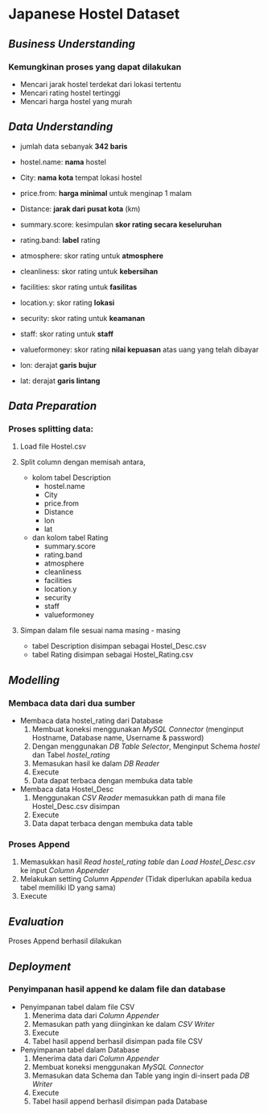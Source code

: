 # **Japanese Hostel Dataset**

## _Business Understanding_

### Kemungkinan proses yang dapat dilakukan

- Mencari jarak hostel terdekat dari lokasi tertentu
- Mencari rating hostel tertinggi
- Mencari harga hostel yang murah

## _Data Understanding_

- jumlah data sebanyak **342 baris**

- hostel.name: **nama** hostel
- City: **nama kota** tempat lokasi hostel
- price.from: **harga minimal** untuk menginap 1 malam
- Distance: **jarak dari pusat kota** (km)
- summary.score: kesimpulan **skor rating secara keseluruhan**
- rating.band: **label** rating
- atmosphere: skor rating untuk **atmosphere**
- cleanliness: skor rating untuk **kebersihan**
- facilities: skor rating untuk **fasilitas**
- location.y: skor rating **lokasi**
- security: skor rating untuk **keamanan**
- staff: skor rating untuk **staff**
- valueformoney: skor rating **nilai kepuasan** atas uang yang telah dibayar
- lon: derajat **garis bujur**
- lat: derajat **garis lintang**

## _Data Preparation_

### Proses splitting data:

1. Load file Hostel.csv
2. Split column dengan memisah antara,

   - kolom tabel Description
     - hostel.name
     - City
     - price.from
     - Distance
     - lon
     - lat
   - dan kolom tabel Rating
     - summary.score
     - rating.band
     - atmosphere
     - cleanliness
     - facilities
     - location.y
     - security
     - staff
     - valueformoney

3. Simpan dalam file sesuai nama masing - masing
   - tabel Description disimpan sebagai Hostel_Desc.csv
   - tabel Rating disimpan sebagai Hostel_Rating.csv

## _Modelling_

### Membaca data dari dua sumber

- Membaca data hostel_rating dari Database
  1. Membuat koneksi menggunakan _MySQL Connector_ (menginput Hostname, Database name, Username & password)
  2. Dengan menggunakan _DB Table Selector_, Menginput Schema _hostel_ dan Tabel _hostel_rating_
  3. Memasukan hasil ke dalam _DB Reader_
  4. Execute
  5. Data dapat terbaca dengan membuka data table
- Membaca data Hostel_Desc
  1. Menggunakan _CSV Reader_ memasukkan path di mana file Hostel_Desc.csv disimpan
  2. Execute
  3. Data dapat terbaca dengan membuka data table

### Proses Append

1. Memasukkan hasil _Read hostel_rating table_ dan _Load Hostel_Desc.csv_ ke input _Column Appender_
2. Melakukan setting _Column Appender_ (Tidak diperlukan apabila kedua tabel memiliki ID yang sama)
3. Execute

## _Evaluation_

Proses Append berhasil dilakukan

## _Deployment_

### Penyimpanan hasil append ke dalam file dan database

- Penyimpanan tabel dalam file CSV
  1. Menerima data dari _Column Appender_
  2. Memasukan path yang diinginkan ke dalam _CSV Writer_
  3. Execute
  4. Tabel hasil append berhasil disimpan pada file CSV
- Penyimpanan tabel dalam Database
  1. Menerima data dari _Column Appender_
  2. Membuat koneksi menggunakan _MySQL Connector_
  3. Memasukan data Schema dan Table yang ingin di-insert pada _DB Writer_
  4. Execute
  5. Tabel hasil append berhasil disimpan pada Database
